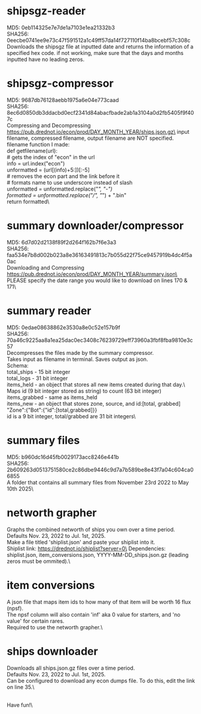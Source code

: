 # shipsgz-reader
MD5: 0eb114325e7e7de1a7103e1ea21332b3\
SHA256: 0eecbe0741ee9e73c47f591512a1c49ff57da14f727110f14ba8bcebf57c308c\
Downloads the shipsgz file at inputted date and returns the information of a specified hex code.
if not working, make sure that the days and months inputted have no leading zeros.

# shipsgz-compressor
MD5: 9687db76128aebb1975a6e04e773caad\
SHA256: 8ec6d0850db3ddacbd0ecf2341d84abacfbade2ab1a3104a0d2fb5405f9f407c\
Compressing and Decompressing https://pub.drednot.io/econ/prod/DAY_MONTH_YEAR/ships.json.gz\
input filename, compressed filename, output filename are NOT specified.\
filename function I made:\
def getfilename(url):\
    # gets the index of "econ" in the url\
    info = url.index("econ")\
    unformatted = (url[(info)+5:])[:-5]\
    # removes the econ part and the link before it\
    # formats name to use underscore instead of slash\
    unformatted = unformatted.replace("_", "-")\
    formatted = unformatted.replace("/", "_") + ".bin"\
    return formatted\
    
# summary downloader/compressor
MD5: 6d7d02d2138f89f2d264f162b7f6e3a3\
SHA256: faa534e7b8d002b023a8e36163491813c7b055d22f75ce9457919b4dc4f5a0ac\
Downloading and Compressing https://pub.drednot.io/econ/prod/DAY_MONTH_YEAR/summary.json\
PLEASE specify the date range you would like to download on lines 170 & 171\

# summary reader
MD5: 0edae08638862e3530a8e0c52e157b9f\
SHA256: 70a46c9225aa8a1ea25dac0ec3408c76239729eff73960a3fbf8fba9810e3c57\
Decompresses the files made by the summary compressor.\
Takes input as filename in terminal. Saves output as json.\
Schema:\
total_ships - 15 bit integer\
total_logs - 31 bit integer\
items_held - an object that stores all new items created during that day.\ 
     Maps id (9 bit integer stored as string) to count (63 bit integer)\
items_grabbed - same as items_held\
items_new - an object that stores zone, source, and id:[total, grabbed]\
     "Zone":{"Bot":{"id":[total,grabbed]}}\
     id is a 9 bit integer, total/grabbed are 31 bit integers\

# summary files
MD5: b960dc16d45fb0029173acc8246e441b\
SHA256: 2b609263d0513751580ce2c86dbe9446c9d7a7b589be8e43f7a04c604ca06855\
A folder that contains all summary files from November 23rd 2022 to May 10th 2025\

# networth grapher
Graphs the combined networth of ships you own over a time period.\
Defaults Nov. 23, 2022 to Jul. 1st, 2025.\
Make a file titled 'shiplist.json' and paste your shiplist into it.\
Shiplist link: https://drednot.io/shiplist?server=0\
Dependencies:
shiplist.json, item_conversions.json, YYYY-MM-DD_ships.json.gz (leading zeros must be ommited).\

# item conversions
A json file that maps item ids to how many of that item will be worth 16 flux (npsf).\
The npsf column will also contain 'inf' aka 0 value for starters, and 'no value' for certain rares.\
Required to use the networth grapher.\

# ships downloader
Downloads all ships.json.gz files over a time period.\
Defaults Nov. 23, 2022 to Jul. 1st, 2025.\
Can be configured to download any econ dumps file. To do this, edit the link on line 35.\

\
Have fun!\
